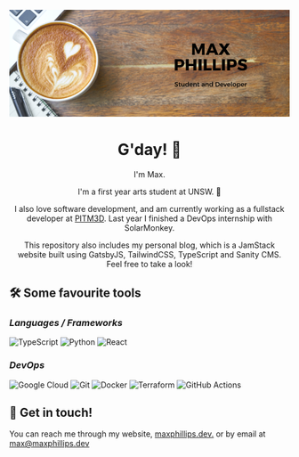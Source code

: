 [![Header](https://raw.githubusercontent.com/blueybloke/blueybloke/master/banner.png "Header")](https://maxphillipsdev.com)

<h1 align='center'>G'day! 👋</h1>
<p align='center'>I'm Max.</p>
<p align='center'>I'm a first year arts student at UNSW. 🌊</p>
<p align='center'>I also love software development, and am currently working as a fullstack developer at <a href='https://www.pit-m3d.com'>PITM3D</a>. Last year I finished a DevOps internship with <a h ref='https://solarmonkey.nl'>SolarMonkey.</a></p>

<p align='center'>This repository also includes my personal blog, which is a JamStack website built using GatsbyJS, TailwindCSS, TypeScript and Sanity CMS. Feel free to take a look!</p>

## 🛠 Some favourite tools

### _Languages / Frameworks_

<img alt="TypeScript" src="https://img.shields.io/badge/typescript%20-%23007ACC.svg?&style=for-the-badge&logo=typescript&logoColor=white"/>
<img alt="Python" src="https://img.shields.io/badge/python%20-%2314354C.svg?&style=for-the-badge&logo=python&logoColor=white"/>
<img alt="React" src="https://img.shields.io/badge/react%20-%2320232a.svg?&style=for-the-badge&logo=react&logoColor=%2361DAFB"/>

### _DevOps_

<img alt="Google Cloud" src="https://img.shields.io/badge/Google%20Cloud%20-%234285F4.svg?&style=for-the-badge&logo=google-cloud&logoColor=white"/>
<img alt="Git" src="https://img.shields.io/badge/git%20-%23F05033.svg?&style=for-the-badge&logo=git&logoColor=white"/>
<img alt="Docker" src="https://img.shields.io/badge/docker%20-%230db7ed.svg?&style=for-the-badge&logo=docker&logoColor=white"/>
<img alt="Terraform" src="https://img.shields.io/badge/terraform%20-%235835CC.svg?&style=for-the-badge&logo=terraform&logoColor=white"/>
<img alt="GitHub Actions" src="https://img.shields.io/badge/github%20actions%20-%232671E5.svg?&style=for-the-badge&logo=github%20actions&logoColor=white"/>

## 🤙 Get in touch!

You can reach me through my website, [maxphillips.dev.](https://maxphillips.dev/) or by email at max@maxphillips.dev
